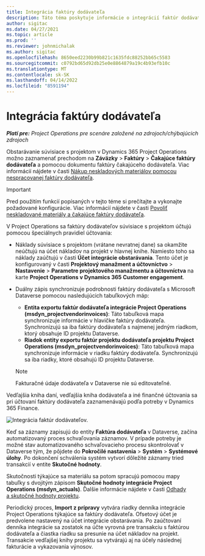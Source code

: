 ```yaml
---
title: Integrácia faktúry dodávateľa
description: Táto téma poskytuje informácie o integrácií faktúr dodávateľa v Project Operations.
author: sigitac
ms.date: 04/27/2021
ms.topic: article
ms.prod: ''
ms.reviewer: johnmichalak
ms.author: sigitac
ms.openlocfilehash: 8650eed2230b99b821c1635fdc88252bb65c5583
ms.sourcegitcommit: c0792bd65d92db25e0e8864879a19c4b93efb10c
ms.translationtype: MT
ms.contentlocale: sk-SK
ms.lasthandoff: 04/14/2022
ms.locfileid: "8591194"
---
```

# <a name="vendor-invoice-integration"></a>Integrácia faktúry dodávateľa

_**Platí pre:** Project Operations pre scenáre založené na zdrojoch/chýbajúcich zdrojoch_

Obstarávanie súvisiace s projektom v Dynamics 365 Project Operations možno zaznamenať prechodom na **Záväzky** > **Faktúry** > **Čakajúce faktúry dodávateľa** a pomocou dokumentu faktúry čakajúceho dodávateľa. Viac informácií nájdete v časti [Nákup neskladových materiálov pomocou nespracovanej faktúry dodávateľa](../procurement/pending-vendor-invoices.md).

> [!IMPORTANT]
> Pred použitím funkcií popísaných v tejto téme si prečítajte a vykonajte požadované konfigurácie. Viac informácií nájdete v časti [Povoliť neskladované materiály a čakajúce faktúry dodávateľa](../procurement/configure-materials-nonstocked.md).

V Project Operations sa faktúry dodávateľov súvisiace s projektom účtujú pomocou špeciálnych pravidiel účtovania:

- Náklady súvisiace s projektom (vrátane nevratnej dane) sa okamžite neúčtujú na účet nákladov na projekt v hlavnej knihe. Namiesto toho sa náklady zaúčtujú v časti **Účet integrácie obstarávania**. Tento účet je konfigurovaný v časti **Projektový manažment a účtovníctvo** > **Nastavenie** > **Parametre projektového manažmentu a účtovníctva** na karte **Project Operations v Dynamics 365 Customer engagement**.
- Duálny zápis synchronizuje podrobnosti faktúry dodávateľa s Microsoft Dataverse pomocou nasledujúcich tabuľkových máp:

     - **Entita exportu faktúr dodávateľa integrácie Project Operations (msdyn_projectvendorinvoices)**: Táto tabuľková mapa synchronizuje informácie v hlavičke faktúry dodávateľa. Synchronizujú sa iba faktúry dodávateľa s najmenej jedným riadkom, ktorý obsahuje ID projektu Dataverse.
     - **Riadok entity exportu faktúr projektu dodávateľa projektu Project Operations (msdyn_projectvendorinvoices)**: Táto tabuľková mapa synchronizuje informácie v riadku faktúry dodávateľa. Synchronizujú sa iba riadky, ktoré obsahujú ID projektu Dataverse.

     > [!NOTE]
     > Fakturačné údaje dodávateľa v Dataverse nie sú editovateľné.

Vedľajšia kniha daní, vedľajšia kniha dodávateľa a iné finančné účtovania sa pri účtovaní faktúry dodávateľa zaznamenávajú podľa potreby v Dynamics 365 Finance.

![Integrácia faktúr dodávateľov.](media/DW7VendorInvoice.png)

Keď sa záznamy zapisujú do entity **Faktúra dodávateľa** v Dataverse, začína automatizovaný proces schvaľovania záznamov. V prípade potreby je možné stav automatizovaného schvaľovacieho procesu skontrolovať v Dataverse tým, že pôjdete do **Pokročilé nastavenia** > **Systém** > **Systémové úlohy**. Po dokončení schválenia systém vytvorí dôležité záznamy tried transakcií v entite **Skutočné hodnoty**.

Skutočnosti týkajúce sa materiálu sa potom spracujú pomocou mapy tabuľky s dvojitým zápisom **Skutočné hodnoty integrácie Project Operations (msdyn_actuals)**. Ďalšie informácie nájdete v časti [Odhady a skutočné hodnoty projektu](resource-dual-write-estimates-actuals.md).

Periodický proces, **Import z prípravy** vytvára riadky denníka integrácie Project Operations týkajúce sa faktúry dodávateľa. Ofsetový účet je predvolene nastavený na účet integrácie obstarávania. Po zaúčtovaní denníka integrácie sa zostatok na účte vyrovná pre transakciu s faktúrou dodávateľa a čiastka riadku sa presunie na účet nákladov na projekt. Transakcie vedľajšej knihy projektu sa vytvárajú aj na účely následnej fakturácie a vykazovania výnosov.
